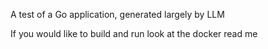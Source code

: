 A test of a Go application, generated largely by LLM

If you would like to build and run look at the docker read me
